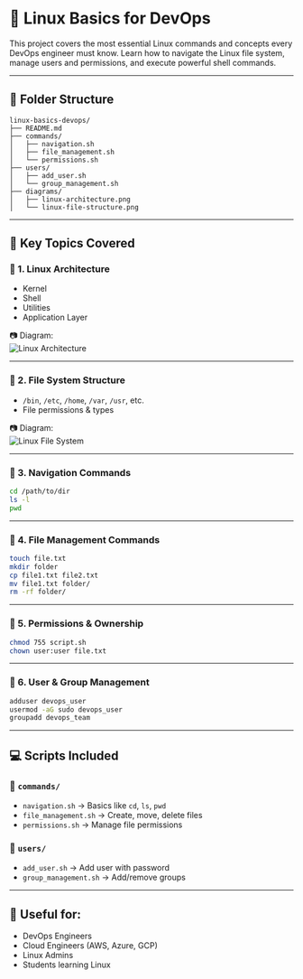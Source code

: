 
# 📘 Linux Basics for DevOps

This project covers the most essential Linux commands and concepts every DevOps engineer must know. Learn how to navigate the Linux file system, manage users and permissions, and execute powerful shell commands.

---

## 📂 Folder Structure

```
linux-basics-devops/
├── README.md
├── commands/
│   ├── navigation.sh
│   ├── file_management.sh
│   └── permissions.sh
├── users/
│   ├── add_user.sh
│   └── group_management.sh
├── diagrams/
│   ├── linux-architecture.png
│   └── linux-file-structure.png
```

---

## 📌 Key Topics Covered

### 🔹 1. Linux Architecture
- Kernel
- Shell
- Utilities
- Application Layer

📷 Diagram:  
![Linux Architecture](diagrams/linux-architecture.png)

---

### 🔹 2. File System Structure
- `/bin`, `/etc`, `/home`, `/var`, `/usr`, etc.
- File permissions & types

📷 Diagram:  
![Linux File System](diagrams/linux-file-structure.png)

---

### 🔹 3. Navigation Commands
```bash
cd /path/to/dir
ls -l
pwd
```

---

### 🔹 4. File Management Commands
```bash
touch file.txt
mkdir folder
cp file1.txt file2.txt
mv file1.txt folder/
rm -rf folder/
```

---

### 🔹 5. Permissions & Ownership
```bash
chmod 755 script.sh
chown user:user file.txt
```

---

### 🔹 6. User & Group Management
```bash
adduser devops_user
usermod -aG sudo devops_user
groupadd devops_team
```

---

## 💻 Scripts Included

### 🔧 `commands/`
- `navigation.sh` → Basics like `cd`, `ls`, `pwd`
- `file_management.sh` → Create, move, delete files
- `permissions.sh` → Manage file permissions

### 👤 `users/`
- `add_user.sh` → Add user with password
- `group_management.sh` → Add/remove groups

---

## 🧠 Useful for:
- DevOps Engineers
- Cloud Engineers (AWS, Azure, GCP)
- Linux Admins
- Students learning Linux

